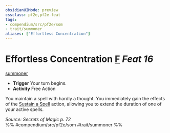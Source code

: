 ```yaml
---
obsidianUIMode: preview
cssclass: pf2e,pf2e-feat
tags:
- compendium/src/pf2e/som
- trait/summoner
aliases: ["Effortless Concentration"]
---
```

# Effortless Concentration  [F](/rules/core-rulebook/chapter-9-playing-the-game.md#Actions "Free Action") *Feat 16*  
[summoner](/rules/traits/summoner-som.md)  

- **Trigger** Your turn begins.
- **Activity** Free Action

You maintain a spell with hardly a thought. You immediately gain the effects of the [Sustain a Spell](/rules/actions/sustain-a-spell.md) action, allowing you to extend the duration of one of your active spells.

*Source: Secrets of Magic p. 72*  
%% #compendium/src/pf2e/som #trait/summoner %%